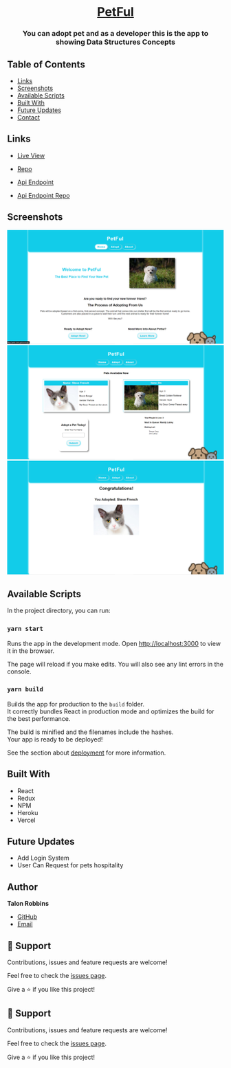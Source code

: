 <h1 align="center"><a href="">PetFul</a></h1>

<h3 align="center">You can adopt pet and as a developer this is the app to showing Data Structures Concepts</h3>

## Table of Contents

- [Links](#links)
- [Screenshots](#screenshots)
- [Available Scripts](#available-scripts)
- [Built With](#built-with)
- [Future Updates](#future-updates)
- [Contact](#author)

## Links

- [Live View]()

- [Repo]()

- [Api Endpoint]()

- [Api Endpoint Repo]()

## Screenshots

![Home Page](/screenshot/1.png "Home Page")
![Adoption Page](/screenshot/2.png "Adoption Page")
![Congratulations Page](/screenshot/3.png "Congratulations Page")

## Available Scripts

In the project directory, you can run:

### `yarn start`

Runs the app in the development mode.
Open [http://localhost:3000](http://localhost:3000) to view it in the browser.

The page will reload if you make edits.
You will also see any lint errors in the console.

### `yarn build`

Builds the app for production to the `build` folder.\
It correctly bundles React in production mode and optimizes the build for the best performance.

The build is minified and the filenames include the hashes.\
Your app is ready to be deployed!

See the section about [deployment](https://facebook.github.io/create-react-app/docs/deployment) for more information.

## Built With

- React
- Redux
- NPM
- Heroku
- Vercel

## Future Updates

- Add Login System
- User Can Request for pets hospitality

## Author

**Talon Robbins**

- [GitHub](https://github.com/Trobbins2020)
- [Email](mailto:talonrobbinsamm@gmail.com)

## 🤝 Support

Contributions, issues and feature requests are welcome!

Feel free to check the [issues page](issues/).

Give a ⭐️ if you like this project!

## 🤝 Support

Contributions, issues and feature requests are welcome!

Feel free to check the [issues page](issues/).

Give a ⭐️ if you like this project!
